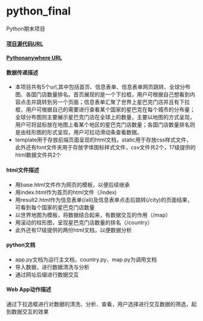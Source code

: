 # python_final
Python期末项目   
#### [项目源代码URL](https://github.com/Kkrosslw/python-final-code)   
#### [Pythonanywhere URL](http://liwenkross.pythonanywhere.com)
#### 数据传递描述   
- 本项目共有5个url,其中包括首页、信息表单、信息表单网页跳转、全球分布图、各国门店数量排名。首页展现的是一个下拉框，用户可根据自己想看到内容点击并跳转到另一个页面；信息表单汇聚了世界上星巴克门店并且有下拉框，用户可根据自己的需要进行查看某个国家的星巴克在每个城市的分布量；全球分布图则主要展示星巴克门店在全球上的数量，主要以地图的方式呈现，用户可将鼠标放在地图上看某个地区的星巴克门店数量；各国门店数量排名则是由柱形图的形式呈现，用户可拉动滑动条查看数据。
- template用于存放前端页面呈现的html文档，static用于存放css样式文件，此外还有font文件夹用于存放字体图标样式文件，csv文件共2个，17级提供的html数据文件共2个
#### html文件描述   
- 用base.html文件作为网页的模板，以便后续继承    
- 用index.html作为首页的html文件（/index) 
- 用result2.html作为信息表单(/all)及信息表单点击后跳转(/city)的页面结果，可看到每个国家的星巴克门店数量   
- 以世界地图为模板，将数据结合起来，有数据交互的作用（/map）
- 用滚动的柱形图，呈现星巴克门店数量的排名（/country）
- 此外还有17级提供的两份html文档，以便数据分析   
#### python文档
- app.py文档为运行主文档，country.py、map.py为调用文档   
- 导入数据，进行数据清洗与分析
- 通过网址后缀进行数据交互
#### Web App动作描述   
 通过下拉选框进行对数据的清洗、分析、查看，用户选择进行交互数据的筛选，起到数据交互的效果
